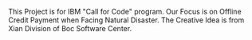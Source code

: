 This Project is for IBM "Call for Code" program.
Our Focus is on Offline Credit Payment when Facing Natural Disaster.
The Creative Idea is from Xian Division of Boc Software Center.
